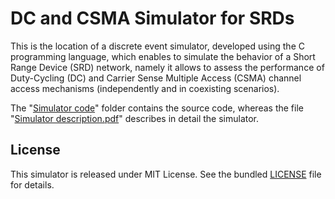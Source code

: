 # DC and CSMA Simulator for SRDs
This is the location of a discrete event simulator, developed using the C programming language, which enables to simulate the behavior of a Short Range Device (SRD) network, namely it allows to assess the performance of Duty-Cycling (DC) and Carrier Sense Multiple Access (CSMA) channel access mechanisms (independently and in coexisting scenarios).

The "[Simulator code](Simulator%20code/)" folder contains the source code, whereas the file "[Simulator description.pdf](Simulator%20description.pdf)" describes in detail the simulator.

## License
This simulator is released under MIT License. See the bundled [LICENSE](LICENSE) file for details.
